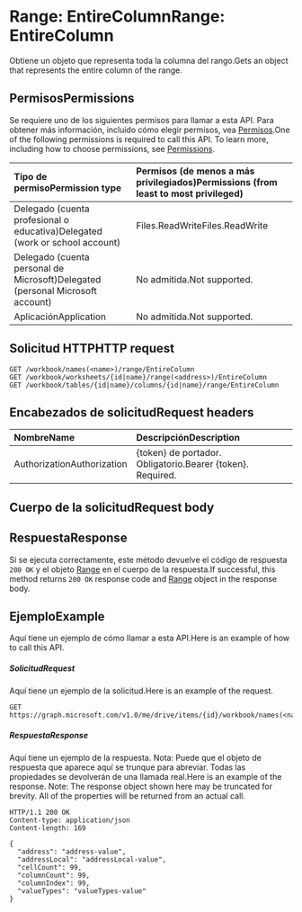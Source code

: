 # <a name="range-entirecolumn"></a><span data-ttu-id="419fe-101">Range: EntireColumn</span><span class="sxs-lookup"><span data-stu-id="419fe-101">Range: EntireColumn</span></span>

<span data-ttu-id="419fe-102">Obtiene un objeto que representa toda la columna del rango.</span><span class="sxs-lookup"><span data-stu-id="419fe-102">Gets an object that represents the entire column of the range.</span></span>
## <a name="permissions"></a><span data-ttu-id="419fe-103">Permisos</span><span class="sxs-lookup"><span data-stu-id="419fe-103">Permissions</span></span>
<span data-ttu-id="419fe-p101">Se requiere uno de los siguientes permisos para llamar a esta API. Para obtener más información, incluido cómo elegir permisos, vea [Permisos](../../../concepts/permissions_reference.md).</span><span class="sxs-lookup"><span data-stu-id="419fe-p101">One of the following permissions is required to call this API. To learn more, including how to choose permissions, see [Permissions](../../../concepts/permissions_reference.md).</span></span>

|<span data-ttu-id="419fe-106">Tipo de permiso</span><span class="sxs-lookup"><span data-stu-id="419fe-106">Permission type</span></span>      | <span data-ttu-id="419fe-107">Permisos (de menos a más privilegiados)</span><span class="sxs-lookup"><span data-stu-id="419fe-107">Permissions (from least to most privileged)</span></span>              |
|:--------------------|:---------------------------------------------------------|
|<span data-ttu-id="419fe-108">Delegado (cuenta profesional o educativa)</span><span class="sxs-lookup"><span data-stu-id="419fe-108">Delegated (work or school account)</span></span> | <span data-ttu-id="419fe-109">Files.ReadWrite</span><span class="sxs-lookup"><span data-stu-id="419fe-109">Files.ReadWrite</span></span>    |
|<span data-ttu-id="419fe-110">Delegado (cuenta personal de Microsoft)</span><span class="sxs-lookup"><span data-stu-id="419fe-110">Delegated (personal Microsoft account)</span></span> | <span data-ttu-id="419fe-111">No admitida.</span><span class="sxs-lookup"><span data-stu-id="419fe-111">Not supported.</span></span>    |
|<span data-ttu-id="419fe-112">Aplicación</span><span class="sxs-lookup"><span data-stu-id="419fe-112">Application</span></span> | <span data-ttu-id="419fe-113">No admitida.</span><span class="sxs-lookup"><span data-stu-id="419fe-113">Not supported.</span></span> |

## <a name="http-request"></a><span data-ttu-id="419fe-114">Solicitud HTTP</span><span class="sxs-lookup"><span data-stu-id="419fe-114">HTTP request</span></span>
<!-- { "blockType": "ignored" } -->
```http
GET /workbook/names(<name>)/range/EntireColumn
GET /workbook/worksheets/{id|name}/range(<address>)/EntireColumn
GET /workbook/tables/{id|name}/columns/{id|name}/range/EntireColumn

```
## <a name="request-headers"></a><span data-ttu-id="419fe-115">Encabezados de solicitud</span><span class="sxs-lookup"><span data-stu-id="419fe-115">Request headers</span></span>
| <span data-ttu-id="419fe-116">Nombre</span><span class="sxs-lookup"><span data-stu-id="419fe-116">Name</span></span>       | <span data-ttu-id="419fe-117">Descripción</span><span class="sxs-lookup"><span data-stu-id="419fe-117">Description</span></span>|
|:---------------|:----------|
| <span data-ttu-id="419fe-118">Authorization</span><span class="sxs-lookup"><span data-stu-id="419fe-118">Authorization</span></span>  | <span data-ttu-id="419fe-p102">{token} de portador. Obligatorio.</span><span class="sxs-lookup"><span data-stu-id="419fe-p102">Bearer {token}. Required.</span></span> |

## <a name="request-body"></a><span data-ttu-id="419fe-121">Cuerpo de la solicitud</span><span class="sxs-lookup"><span data-stu-id="419fe-121">Request body</span></span>

## <a name="response"></a><span data-ttu-id="419fe-122">Respuesta</span><span class="sxs-lookup"><span data-stu-id="419fe-122">Response</span></span>

<span data-ttu-id="419fe-123">Si se ejecuta correctamente, este método devuelve el código de respuesta `200 OK` y el objeto [Range](../resources/range.md) en el cuerpo de la respuesta.</span><span class="sxs-lookup"><span data-stu-id="419fe-123">If successful, this method returns `200 OK` response code and [Range](../resources/range.md) object in the response body.</span></span>

## <a name="example"></a><span data-ttu-id="419fe-124">Ejemplo</span><span class="sxs-lookup"><span data-stu-id="419fe-124">Example</span></span>
<span data-ttu-id="419fe-125">Aquí tiene un ejemplo de cómo llamar a esta API.</span><span class="sxs-lookup"><span data-stu-id="419fe-125">Here is an example of how to call this API.</span></span>
##### <a name="request"></a><span data-ttu-id="419fe-126">Solicitud</span><span class="sxs-lookup"><span data-stu-id="419fe-126">Request</span></span>
<span data-ttu-id="419fe-127">Aquí tiene un ejemplo de la solicitud.</span><span class="sxs-lookup"><span data-stu-id="419fe-127">Here is an example of the request.</span></span>
<!-- {
  "blockType": "request",
  "name": "range_entirecolumn"
}-->
```http
GET https://graph.microsoft.com/v1.0/me/drive/items/{id}/workbook/names(<name>)/range/EntireColumn
```

##### <a name="response"></a><span data-ttu-id="419fe-128">Respuesta</span><span class="sxs-lookup"><span data-stu-id="419fe-128">Response</span></span>
<span data-ttu-id="419fe-p103">Aquí tiene un ejemplo de la respuesta. Nota: Puede que el objeto de respuesta que aparece aquí se trunque para abreviar. Todas las propiedades se devolverán de una llamada real.</span><span class="sxs-lookup"><span data-stu-id="419fe-p103">Here is an example of the response. Note: The response object shown here may be truncated for brevity. All of the properties will be returned from an actual call.</span></span>
<!-- {
  "blockType": "response",
  "truncated": true,
  "@odata.type": "microsoft.graph.range"
} -->
```http
HTTP/1.1 200 OK
Content-type: application/json
Content-length: 169

{
  "address": "address-value",
  "addressLocal": "addressLocal-value",
  "cellCount": 99,
  "columnCount": 99,
  "columnIndex": 99,
  "valueTypes": "valueTypes-value"
}
```

<!-- uuid: 8fcb5dbc-d5aa-4681-8e31-b001d5168d79
2015-10-25 14:57:30 UTC -->
<!-- {
  "type": "#page.annotation",
  "description": "Range: EntireColumn",
  "keywords": "",
  "section": "documentation",
  "tocPath": ""
}-->